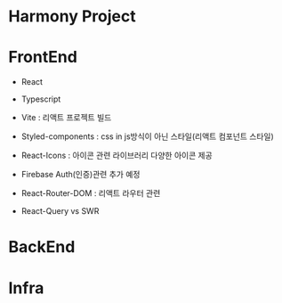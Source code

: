 # Harmony Project

# FrontEnd

- React
- Typescript
- Vite : 리액트 프로젝트 빌드
- Styled-components : css in js방식이 아닌 스타일(리액트 컴포넌트 스타일)
- React-Icons : 아이콘 관련 라이브러리 다양한 아이콘 제공

- Firebase Auth(인증)관련 추가 예정
- React-Router-DOM : 리액트 라우터 관련
- React-Query vs SWR

# BackEnd

# Infra
